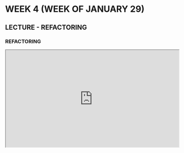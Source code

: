 # WEEK 4 (WEEK OF JANUARY 29)
## LECTURE - REFACTORING

### REFACTORING
<div class="video-container-16by9"><iframe width="560" height="315" src="https://youtube.com/embed/iA5cFchPu0I"></iframe></div>


